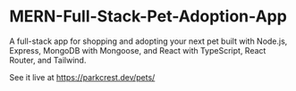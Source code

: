 # MERN-Full-Stack-Pet-Adoption-App
A full-stack app for shopping and adopting your next pet built with Node.js, Express, MongoDB with Mongoose, and React with TypeScript, React Router, and Tailwind.

See it live at https://parkcrest.dev/pets/
